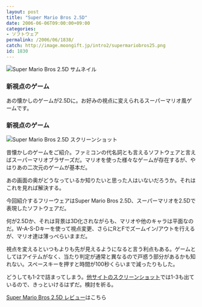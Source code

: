 ```yaml
---
layout: post
title: "Super Mario Bros 2.5D"
date: 2006-06-06T09:00:00+09:00
categories:
- ソフトウェア
permalink: /2006/06/1838/
catch: http://image.moongift.jp/intro2/supermariobros25.png
id: 1830
---
```

 ![Super Mario Bros 2.5D サムネイル](http://image.moongift.jp/intro2/supermariobros25.t.png "Super Mario Bros 2.5D サムネイル")
  

### 新視点のゲーム
  
あの懐かしのゲームが2.5Dに。お好みの視点に変えられるスーパーマリオ風ゲームです。  
<!--more-->  

### 新視点のゲーム
  

![Super Mario Bros 2.5D スクリーンショット](http://image.moongift.jp/intro2/supermariobros25.png "Super Mario Bros 2.5D スクリーンショット")

  

昔懐かしのゲームをご紹介。ファミコンの代名詞とも言えるソフトウェアと言えばスーパーマリオブラザーズだ。マリオを使った様々なゲームが存在するが、やはりあの二次元のゲームが基本だ。

  

あの画面の奥がどうなっているか知りたいと思った人はいないだろうか。それはこれを見れば解決する。

  

今回紹介するフリーウェアはSuper Mario Bros 2.5D、スーパーマリオを2.5Dで表現したソフトウェアだ。

  

何が2.5Dか、それは背景は3D化されながらも、マリオや他のキャラは平面なのだ。W-A-S-Dキーを使って視点変更、さらにRとFでズームイン/アウトを行えるが、マリオ達は薄っぺらいままだ。

  

視点を変えるといつもよりも先が見えるようになると言う利点もある。ゲームとしてはアイテムがなく、当たり判定が通常と異なるので戸惑う部分があるかも知れない。スペースキーを押すと時間が100秒くらいまで減ったりもした。

  

どうしても1-2で詰まってしまう。[他サイトのスクリーンショット](http://www.destructoid.com/nes-super-mario-brothers-playable-in-3d.htm)では1-3も出ているので、きっといけるはずだ。検討を祈る。

  

[Super Mario Bros 2.5D レビュー](http://fw.moongift.jp/review/i-1847.html)はこちら

